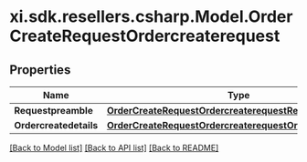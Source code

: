 # xi.sdk.resellers.csharp.Model.OrderCreateRequestOrdercreaterequest

## Properties

Name | Type | Description | Notes
------------ | ------------- | ------------- | -------------
**Requestpreamble** | [**OrderCreateRequestOrdercreaterequestRequestpreamble**](OrderCreateRequestOrdercreaterequestRequestpreamble.md) |  | 
**Ordercreatedetails** | [**OrderCreateRequestOrdercreaterequestOrdercreatedetails**](OrderCreateRequestOrdercreaterequestOrdercreatedetails.md) |  | [optional] 

[[Back to Model list]](../README.md#documentation-for-models) [[Back to API list]](../README.md#documentation-for-api-endpoints) [[Back to README]](../README.md)

